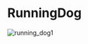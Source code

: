 # RunningDog
![running_dog1](https://github.com/changchangwoo/RunningDog/assets/50562562/73fb614a-9edf-45d7-be92-4baa8c2473a9)
